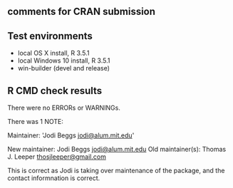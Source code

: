 ## comments for CRAN submission

## Test environments
* local OS X install, R 3.5.1
* local Windows 10 install, R 3.5.1
* win-builder (devel and release)

## R CMD check results
There were no ERRORs or WARNINGs. 

There was 1 NOTE:

Maintainer: 'Jodi Beggs <jodi@alum.mit.edu>'

New maintainer:
  Jodi Beggs <jodi@alum.mit.edu>
Old maintainer(s):
  Thomas J. Leeper <thosjleeper@gmail.com>
  
This is correct as Jodi is taking over maintenance of the package, and the contact informnation is correct.
